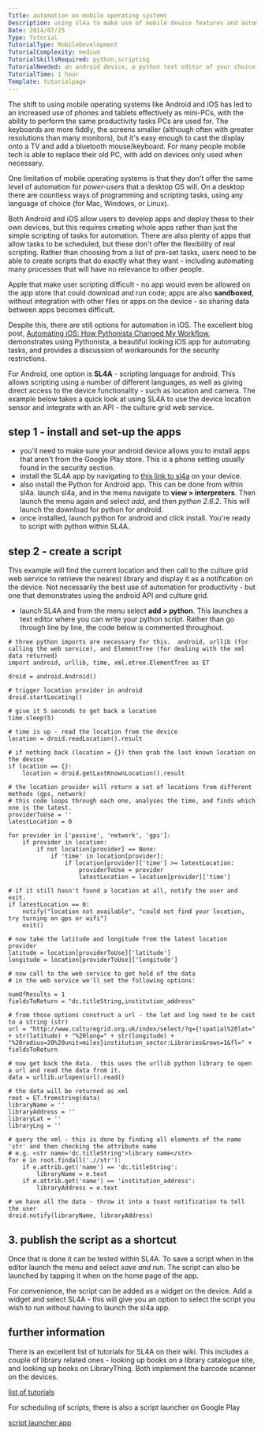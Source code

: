 ```yaml
---
Title: automation on mobile operating systems
Description: using sl4a to make use of mobile device features and automate tasks.
Date: 2014/07/25
Type: Tutorial
TutorialType: MobileDevelopment
TutorialComplexity: medium
TutorialSkillsRequired: python,scripting
TutorialNeeded: an android device, a python text editor of your choice
TutorialTime: 1 hour
Template: tutorialpage
---
```


The shift to using mobile operating systems like Android and iOS has led to an increased use of phones and tablets effectively as mini-PCs, with the ability to perform the same productivity tasks PCs are used for.  The keyboards are more fiddly, the screens smaller (although often with greater resolutions than many monitors), but it's easy enough to cast the display onto a TV and add a bluetooth mouse/keyboard.  For many people mobile tech is able to replace their old PC, with add on devices only used when necessary.

One limitation of mobile operating systems is that they don't offer the same level of automation for *power-users* that a desktop OS will.  On a desktop there are countless ways of programming and scripting tasks, using any language of choice (for Mac, Windows, or Linux).

Both Android and iOS allow users to develop apps and deploy these to their own devices, but this requires creating whole apps rather than just the simple scripting of tasks for automation.  There are also plenty of apps that allow tasks to be scheduled, but these don't offer the flexibility of real scripting.  Rather than choosing from a list of pre-set tasks, users need to be able to create scripts that do exactly what they want - including automating many processes that will have no relevance to other people.

Apple that make user scripting difficult - no app would even be allowed on the app store that could download and run code;  apps are also **sandboxed**, without integration with other files or apps on the device - so sharing data between apps becomes difficult.

Despite this, there are still options for automation in iOS.  The excellent blog post, [Automating iOS: How Pythonista Changed My Workflow]( http://www.macstories.net/stories/automating-ios-how-pythonista-changed-my-workflow), demonstrates using Pythonista, a beautiful looking iOS app for automating tasks, and provides a discussion of workarounds for the security restrictions.

For Android, one option is **SL4A** - scripting language for android.  This allows scripting using a number of different languages, as well as giving direct access to the device functionality - such as location and camera.  The example below takes a quick look at using SL4A to use the device location sensor and integrate with an API - the culture grid web service.

## step 1 - install and set-up the apps

- you'll need to make sure your android device allows you to install apps that aren't from the Google Play store.  This is a phone setting usually found in the security section.
- install the SL4A app by navigating to [this link to sl4a](http://code.google.com/p/android-scripting/) on your device.
- also install the Python for Android app.  This can be done from within sl4a.  launch sl4a, and in the menu navigate to **view > interpreters**.  Then launch the menu again and select *add*, and then *python 2.6.2*.  This will launch the download for python for android.
- once installed, launch python for android and click install.  You're ready to script with python within SL4A.

## step 2 - create a script

This example will find the current location and then call to the culture grid web service to retrieve the nearest library and display it as a notification on the device.  Not necessarily the best use of automation for productivity - but one that demonstrates using the android API and culture grid.

- launch SL4A and from the menu select **add > python**.  This launches a text editor where you can write your python script.  Rather than go through line by line, the code below is commented throughout.

<pre class="prettyprint linenums">
<code># three python imports are necessary for this.  android, urllib (for calling the web service), and ElementTree (for dealing with the xml data returned)
import android, urllib, time, xml.etree.ElementTree as ET

droid = android.Android()

# trigger location provider in android
droid.startLocating()

# give it 5 seconds to get back a location 
time.sleep(5)

# time is up - read the location from the device
location = droid.readLocation().result

# if nothing back (location = {}) then grab the last known location on the device
if location == {}:
	location = droid.getLastKnownLocation().result

# the location provider will return a set of locations from different methods (gps, network)
# this code loops through each one, analyses the time, and finds which one is the latest.
providerToUse = ''
latestLocation = 0

for provider in ['passive', 'network', 'gps']:
	if provider in location:
		if not location[provider] == None:
			if 'time' in location[provider]:
				if location[provider]['time'] >= latestLocation:
					providerToUse = provider
					latestLocation = location[provider]['time']

# if it still hasn't found a location at all, notify the user and exit.
if latestLocation == 0:
	notify("location not available", "could not find your location, try turning on gps or wifi")
	exit()
					
# now take the latitude and longitude from the latest location provider					
latitude = location[providerToUse]['latitude']
longitude = location[providerToUse]['longitude']

# now call to the web service to get hold of the data
# in the web service we'll set the following options:

numOfResults = 1
fieldsToReturn = "dc.titleString,institution_address"

# from those options construct a url - the lat and lng need to be cast to a string (str)
url = "http://www.culturegrid.org.uk/index/select/?q={!spatial%20lat=" + str(latitude) + "%20long=" + str(longitude) + "%20radius=20%20unit=miles}institution_sector:Libraries&rows=1&fl=" + fieldsToReturn

# now get back the data.  this uses the urllib python library to open a url and read the data from it.
data = urllib.urlopen(url).read()

# the data will be returned as xml
root = ET.fromstring(data)
libraryName = ''
libraryAddress = ''
libraryLat = ''
libraryLng = ''

# query the xml - this is done by finding all elements of the name 'str' and then checking the attribute name
# e.g. &lt;str name='dc.titleString'&gt;library name&lt;/str&gt;
for e in root.findall('.//str'):
    if e.attrib.get('name') == 'dc.titleString':
        libraryName = e.text
    if e.attrib.get('name') == 'institution_address':
        libraryAddress = e.text

# we have all the data - throw it into a toast notification to tell the user
droid.notify(libraryName, libraryAddress)</code>
</pre>

## 3. publish the script as a shortcut

Once that is done it can be tested within SL4A.  To save a script when in the editor launch the menu and select *save and run*.  The script can also be launched by tapping it when on the home page of the app.

For convenience, the script can be added as a widget on the device.  Add a widget and select SL4A - this will give you an option to select the script you wish to run without having to launch the sl4a app.

## further information

There is an excellent list of tutorials for SL4A on their wiki.  This includes a couple of library related ones - looking up books on a library catalogue site, and looking up books on LibraryThing.  Both implement the barcode scanner on the devices.

[list of tutorials](https://code.google.com/p/android-scripting/wiki/Tutorials)

For scheduling of scripts, there is also a script launcher on Google Play

[script launcher app](https://play.google.com/store/apps/details?id=org.androidideas.scriptlauncher&hl=en_GB)